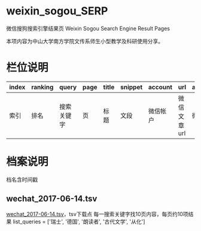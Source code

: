 # weixin_sogou_SERP
微信搜狗搜索引擎结果页
Weixin Sogou Search Engine Result Pages

本项内容为中山大学南方学院文传系师生小型教学及科研使用分享。

# 栏位说明


| index   | ranking   | query   | page   | title   | snippet   | account   | url       | account_url   |
|---------|-----------|---------|--------|---------|-----------|-----------|-----------|---------------|
| 索引 | 排名 | 搜索关键字 | 页 | 标题 | 文段 | 微信帐户 | 微信文章url | 微信帐户_url | 

# 档案说明
档名含时间戳

## wechat_2017-06-14.tsv
[wechat_2017-06-14.tsv](wechat_2017-06-14.tsv)，tsv下载点
每一搜索关键字找10页内容，每页约10项结果
list_queries = ['瑞士', '德国', '朗读者', '古代文学', '从化']


